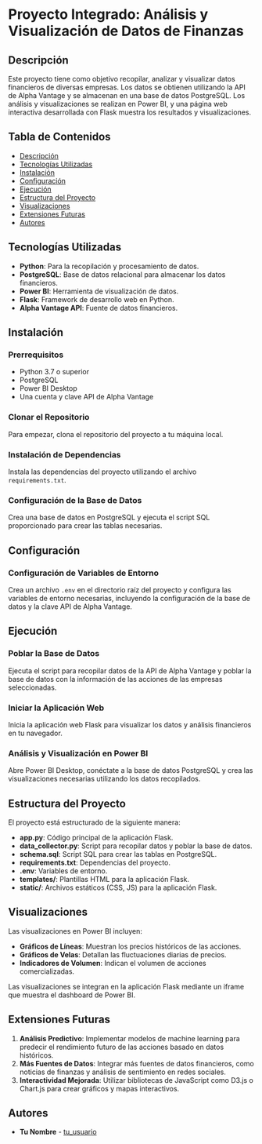 # Proyecto Integrado: Análisis y Visualización de Datos de Finanzas

## Descripción

Este proyecto tiene como objetivo recopilar, analizar y visualizar datos financieros de diversas empresas. Los datos se obtienen utilizando la API de Alpha Vantage y se almacenan en una base de datos PostgreSQL. Los análisis y visualizaciones se realizan en Power BI, y una página web interactiva desarrollada con Flask muestra los resultados y visualizaciones.

## Tabla de Contenidos

- [Descripción](#descripción)
- [Tecnologías Utilizadas](#tecnologías-utilizadas)
- [Instalación](#instalación)
- [Configuración](#configuración)
- [Ejecución](#ejecución)
- [Estructura del Proyecto](#estructura-del-proyecto)
- [Visualizaciones](#visualizaciones)
- [Extensiones Futuras](#extensiones-futuras)
- [Autores](#autores)

## Tecnologías Utilizadas

- **Python**: Para la recopilación y procesamiento de datos.
- **PostgreSQL**: Base de datos relacional para almacenar los datos financieros.
- **Power BI**: Herramienta de visualización de datos.
- **Flask**: Framework de desarrollo web en Python.
- **Alpha Vantage API**: Fuente de datos financieros.

## Instalación

### Prerrequisitos

- Python 3.7 o superior
- PostgreSQL
- Power BI Desktop
- Una cuenta y clave API de Alpha Vantage

### Clonar el Repositorio

Para empezar, clona el repositorio del proyecto a tu máquina local.

### Instalación de Dependencias

Instala las dependencias del proyecto utilizando el archivo `requirements.txt`.

### Configuración de la Base de Datos

Crea una base de datos en PostgreSQL y ejecuta el script SQL proporcionado para crear las tablas necesarias.

## Configuración

### Configuración de Variables de Entorno

Crea un archivo `.env` en el directorio raíz del proyecto y configura las variables de entorno necesarias, incluyendo la configuración de la base de datos y la clave API de Alpha Vantage.

## Ejecución

### Poblar la Base de Datos

Ejecuta el script para recopilar datos de la API de Alpha Vantage y poblar la base de datos con la información de las acciones de las empresas seleccionadas.

### Iniciar la Aplicación Web

Inicia la aplicación web Flask para visualizar los datos y análisis financieros en tu navegador.

### Análisis y Visualización en Power BI

Abre Power BI Desktop, conéctate a la base de datos PostgreSQL y crea las visualizaciones necesarias utilizando los datos recopilados.

## Estructura del Proyecto

El proyecto está estructurado de la siguiente manera:

- **app.py**: Código principal de la aplicación Flask.
- **data_collector.py**: Script para recopilar datos y poblar la base de datos.
- **schema.sql**: Script SQL para crear las tablas en PostgreSQL.
- **requirements.txt**: Dependencias del proyecto.
- **.env**: Variables de entorno.
- **templates/**: Plantillas HTML para la aplicación Flask.
- **static/**: Archivos estáticos (CSS, JS) para la aplicación Flask.

## Visualizaciones

Las visualizaciones en Power BI incluyen:

- **Gráficos de Líneas**: Muestran los precios históricos de las acciones.
- **Gráficos de Velas**: Detallan las fluctuaciones diarias de precios.
- **Indicadores de Volumen**: Indican el volumen de acciones comercializadas.

Las visualizaciones se integran en la aplicación Flask mediante un iframe que muestra el dashboard de Power BI.

## Extensiones Futuras

1. **Análisis Predictivo**: Implementar modelos de machine learning para predecir el rendimiento futuro de las acciones basado en datos históricos.
2. **Más Fuentes de Datos**: Integrar más fuentes de datos financieros, como noticias de finanzas y análisis de sentimiento en redes sociales.
3. **Interactividad Mejorada**: Utilizar bibliotecas de JavaScript como D3.js o Chart.js para crear gráficos y mapas interactivos.

## Autores

- **Tu Nombre** - [tu_usuario](https://github.com/tu_usuario)
